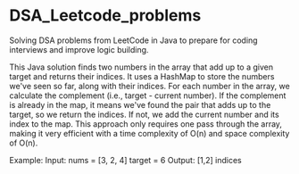 # DSA_Leetcode_problems
Solving DSA problems from LeetCode in Java to prepare for coding interviews and improve logic building.

This Java solution finds two numbers in the array that add up to a given target and returns their indices. It uses a HashMap to store the numbers we've seen so far, along with their indices. For each number in the array, we calculate the complement (i.e., target - current number). If the complement is already in the map, it means we've found the pair that adds up to the target, so we return the indices. If not, we add the current number and its index to the map. This approach only requires one pass through the array, making it very efficient with a time complexity of O(n) and space complexity of O(n).

Example:
Input:
nums = [3, 2, 4]
target = 6
Output: [1,2] indices
